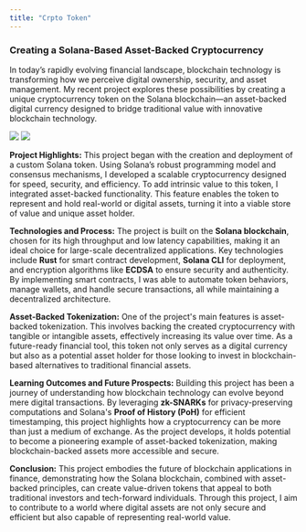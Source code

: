 ```yaml
---
title: "Crpto Token"
---
```


### Creating a Solana-Based Asset-Backed Cryptocurrency

In today’s rapidly evolving financial landscape, blockchain technology is transforming how we perceive digital ownership, security, and asset management. My recent project explores these possibilities by creating a unique cryptocurrency token on the Solana blockchain—an asset-backed digital currency designed to bridge traditional value with innovative blockchain technology.

![](/public/blog/ai1.jpeg)
![](/blog/ai1.jpeg)

**Project Highlights:**
This project began with the creation and deployment of a custom Solana token. Using Solana’s robust programming model and consensus mechanisms, I developed a scalable cryptocurrency designed for speed, security, and efficiency. To add intrinsic value to this token, I integrated asset-backed functionality. This feature enables the token to represent and hold real-world or digital assets, turning it into a viable store of value and unique asset holder.

**Technologies and Process:**
The project is built on the **Solana blockchain**, chosen for its high throughput and low latency capabilities, making it an ideal choice for large-scale decentralized applications. Key technologies include **Rust** for smart contract development, **Solana CLI** for deployment, and encryption algorithms like **ECDSA** to ensure security and authenticity. By implementing smart contracts, I was able to automate token behaviors, manage wallets, and handle secure transactions, all while maintaining a decentralized architecture.

**Asset-Backed Tokenization:**
One of the project's main features is asset-backed tokenization. This involves backing the created cryptocurrency with tangible or intangible assets, effectively increasing its value over time. As a future-ready financial tool, this token not only serves as a digital currency but also as a potential asset holder for those looking to invest in blockchain-based alternatives to traditional financial assets.

**Learning Outcomes and Future Prospects:**
Building this project has been a journey of understanding how blockchain technology can evolve beyond mere digital transactions. By leveraging **zk-SNARKs** for privacy-preserving computations and Solana's **Proof of History (PoH)** for efficient timestamping, this project highlights how a cryptocurrency can be more than just a medium of exchange. As the project develops, it holds potential to become a pioneering example of asset-backed tokenization, making blockchain-backed assets more accessible and secure.

**Conclusion:**
This project embodies the future of blockchain applications in finance, demonstrating how the Solana blockchain, combined with asset-backed principles, can create value-driven tokens that appeal to both traditional investors and tech-forward individuals. Through this project, I aim to contribute to a world where digital assets are not only secure and efficient but also capable of representing real-world value.

